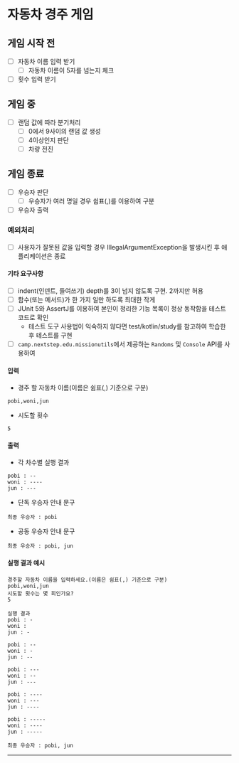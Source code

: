 # 자동차 경주 게임

## 게임 시작 전
- [ ] 자동차 이름 입력 받기
    - [ ] 자동차 이름이 5자를 넘는지 체크
- [ ] 횟수 입력 받기

## 게임 중
- [ ] 랜덤 값에 따라 분기처리
    - [ ] 0에서 9사이의 랜덤 값 생성
    - [ ] 4이상인지 판단
    - [ ] 차량 전진

## 게임 종료
- [ ] 우승자 판단
  - [ ] 우승자가 여러 명일 경우 쉼표(,)를 이용하여 구분
- [ ] 우승자 출력

### 예외처리
- [ ] 사용자가 잘못된 값을 입력할 경우 IllegalArgumentException을 발생시킨 후 애플리케이션은 종료

#### 기타 요구사항
- [ ] indent(인덴트, 들여쓰기) depth를 3이 넘지 않도록 구현. 2까지만 허용
- [ ] 함수(또는 메서드)가 한 가지 일만 하도록 최대한 작게
- [ ] JUnit 5와 AssertJ를 이용하여 본인이 정리한 기능 목록이 정상 동작함을 테스트 코드로 확인
  - 테스트 도구 사용법이 익숙하지 않다면 test/kotlin/study를 참고하여 학습한 후 테스트를 구현
- [ ] `camp.nextstep.edu.missionutils`에서 제공하는 `Randoms` 및 `Console` API를 사용하여

#### 입력
- 경주 할 자동차 이름(이름은 쉼표(,) 기준으로 구분)

```
pobi,woni,jun
```

- 시도할 횟수

```
5
```

#### 출력

- 각 차수별 실행 결과

```
pobi : --
woni : ----
jun : ---
```

- 단독 우승자 안내 문구

```
최종 우승자 : pobi
```

- 공동 우승자 안내 문구

```
최종 우승자 : pobi, jun
```

#### 실행 결과 예시

```
경주할 자동차 이름을 입력하세요.(이름은 쉼표(,) 기준으로 구분)
pobi,woni,jun
시도할 횟수는 몇 회인가요?
5

실행 결과
pobi : -
woni : 
jun : -

pobi : --
woni : -
jun : --

pobi : ---
woni : --
jun : ---

pobi : ----
woni : ---
jun : ----

pobi : -----
woni : ----
jun : -----

최종 우승자 : pobi, jun
```

---